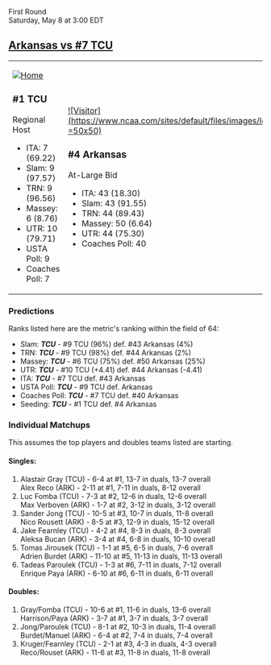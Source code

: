 First Round  
Saturday, May 8 at 3:00 EDT
## [Arkansas vs #7 TCU](https://www.ncaa.com/game/5833394) 

<table><tr><td>  

[![Home](https://www.ncaa.com/sites/default/files/images/logos/schools/t/tcu.70.png)](../index.md)  

### #1 TCU  

Regional Host  
- ITA: 7 (69.22)  
- Slam: 9 (97.57)  
- TRN: 9 (96.56)  
- Massey: 6 (8.76)  
- UTR: 10 (79.71)  
- USTA Poll: 9  
- Coaches Poll: 7  

</td><td>  

[![Visitor](https://www.ncaa.com/sites/default/files/images/logos/schools/a/arkansas.70.png =50x50)](../index.md)  

### #4 Arkansas  

At-Large Bid  
- ITA: 43 (18.30)  
- Slam: 43 (91.55)  
- TRN: 44 (89.43)  
- Massey: 50 (6.64)  
- UTR: 44 (75.30)  
- Coaches Poll: 40  

</td></tr></table>  

### Predictions  

Ranks listed here are the metric's ranking within the field of 64:  
- Slam: ***TCU*** - #9 TCU (96%) def. #43 Arkansas (4%)  
- TRN: ***TCU*** - #9 TCU (98%) def. #44 Arkansas (2%)  
- Massey: ***TCU*** - #6 TCU (75%) def. #50 Arkansas (25%)  
- UTR: ***TCU*** - #10 TCU (+4.41) def. #44 Arkansas (-4.41)  
- ITA: ***TCU*** - #7 TCU def. #43 Arkansas  
- USTA Poll: ***TCU*** - #9 TCU def. Arkansas  
- Coaches Poll: ***TCU*** - #7 TCU def. #40 Arkansas  
- Seeding: ***TCU*** - #1 TCU def. #4 Arkansas  

### Individual Matchups  

This assumes the top players and doubles teams listed are starting.  

#### Singles:  
1. Alastair Gray (TCU) - 6-4 at #1, 13-7 in duals, 13-7 overall  
   Alex Reco (ARK) - 2-11 at #1, 7-11 in duals, 8-12 overall
2. Luc Fomba (TCU) - 7-3 at #2, 12-6 in duals, 12-6 overall  
   Max Verboven (ARK) - 1-7 at #2, 3-12 in duals, 3-12 overall
3. Sander Jong (TCU) - 10-5 at #3, 10-7 in duals, 11-8 overall  
   Nico Rousett (ARK) - 8-5 at #3, 12-9 in duals, 15-12 overall
4. Jake Fearnley (TCU) - 4-2 at #4, 8-3 in duals, 8-3 overall  
   Aleksa Bucan (ARK) - 3-4 at #4, 6-8 in duals, 10-10 overall
5. Tomas Jirousek (TCU) - 1-1 at #5, 6-5 in duals, 7-6 overall  
   Adrien Burdet (ARK) - 11-10 at #5, 11-13 in duals, 11-13 overall
6. Tadeas Paroulek (TCU) - 1-3 at #6, 7-11 in duals, 7-12 overall  
   Enrique Paya (ARK) - 6-10 at #6, 6-11 in duals, 6-11 overall

#### Doubles:  
1. Gray/Fomba (TCU) - 10-6 at #1, 11-6 in duals, 13-6 overall  
   Harrison/Paya (ARK) - 3-7 at #1, 3-7 in duals, 3-7 overall
2. Jong/Paroulek (TCU) - 8-1 at #2, 10-3 in duals, 11-4 overall  
   Burdet/Manuel (ARK) - 6-4 at #2, 7-4 in duals, 7-4 overall
3. Kruger/Fearnley (TCU) - 2-1 at #3, 4-3 in duals, 4-3 overall  
   Reco/Rouset (ARK) - 11-6 at #3, 11-8 in duals, 11-8 overall